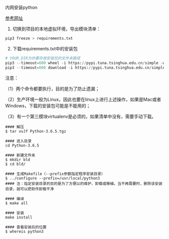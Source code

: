 内网安装python

[参考网址](https://blog.csdn.net/weixin_42414714/article/details/114193075)

1.   切换到项目的本地虚拟环境，导出模块清单：

```python
pip3 freeze > requirements.txt
```

2.  下载requirements.txt中的安装包

```python
# YOUR_DIR为你要存放安装包的文件夹路径
pip3 --timeout=600 wheel -i https://pypi.tuna.tsinghua.edu.cn/simple -w YOUR_DIR -r requirements.txt
pip3 --timeout=600 download -i https://pypi.tuna.tsinghua.edu.cn/simple -d YOUR_DIR -r requirements.txt
```

注意：

（1）两个命令都要执行，目的是为了防止遗漏；

（2）生产环境一般为Linux，因此也要在linux上进行上述操作，如果是Mac或者Windows，下载的安装包可能是不能用的；

（3）有一个第三模块virtualenv是必须的，如果清单中没有，需要手动下载。

```console
#### 解压
$ tar xvJf Python-3.6.5.tgz

#### 进入目录
cd Python-3.6.5

#### 新建文件夹
$ mkdir bld
$ cd bld/

#### 生成Makefile（--prefix参数指定程序安装目录）
$ ../configure --prefix=/usr/local/python3
#### 注：指定安装目录的目的是为了方便以的维护、卸载或移植。当不再需要时，删除该安装目录，就可以把软件卸载干净

#### 编译
$ make all

#### 安装
make install

#### 查看安装后的位置
$ whereis python3
```

